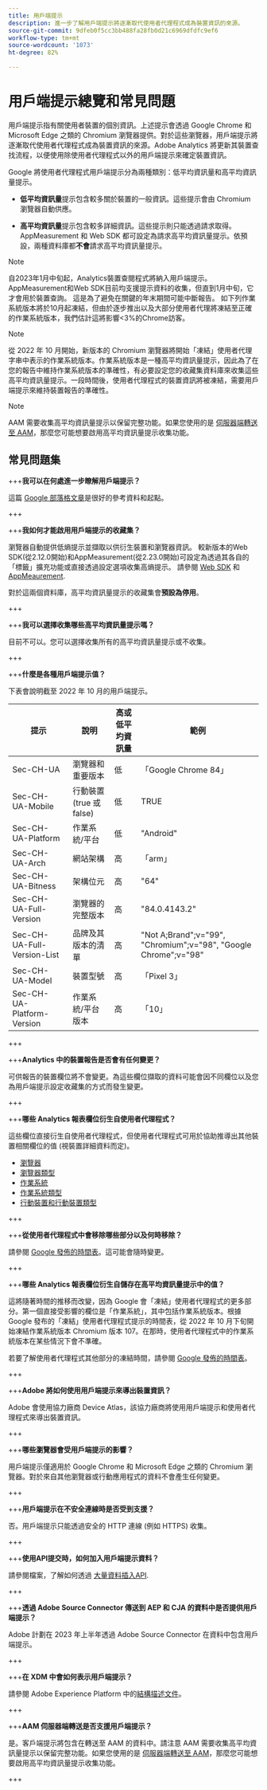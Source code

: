 ```yaml
---
title: 用戶端提示
description: 進一步了解用戶端提示將逐漸取代使用者代理程式成為裝置資訊的來源。
source-git-commit: 9dfeb0f5cc3bb488fa28fb0d21c6969dfdfc9ef6
workflow-type: tm+mt
source-wordcount: '1073'
ht-degree: 82%

---
```



# 用戶端提示總覽和常見問題

用戶端提示指有關使用者裝置的個別資訊。上述提示會透過 Google Chrome 和 Microsoft Edge 之類的 Chromium 瀏覽器提供。對於這些瀏覽器，用戶端提示將逐漸取代使用者代理程式成為裝置資訊的來源。Adobe Analytics 將更新其裝置查找流程，以便使用除使用者代理程式以外的用戶端提示來確定裝置資訊。

Google 將使用者代理程式用戶端提示分為兩種類別：低平均資訊量和高平均資訊量提示。

* **低平均資訊量**&#x200B;提示包含較多關於裝置的一般資訊。這些提示會由 Chromium 瀏覽器自動供應。

* **高平均資訊量**&#x200B;提示包含較多詳細資訊。這些提示則只能透過請求取得。AppMeasurement 和 Web SDK 都可設定為請求高平均資訊量提示。依預設，兩種資料庫都&#x200B;**不會**&#x200B;請求高平均資訊量提示。

>[!NOTE]
>
>自2023年1月中旬起，Analytics裝置查閱程式將納入用戶端提示。 AppMeasurement和Web SDK目前均支援提示資料的收集，但直到1月中旬，它才會用於裝置查詢。 這是為了避免在關鍵的年末期間可能中斷報告。 如下列作業系統版本將於10月起凍結，但由於逐步推出以及大部分使用者代理將凍結至正確的作業系統版本，我們估計這將影響&lt;3%的Chrome訪客。

>[!NOTE]
>
>從 2022 年 10 月開始，新版本的 Chromium 瀏覽器將開始「凍結」使用者代理字串中表示的作業系統版本。作業系統版本是一種高平均資訊量提示，因此為了在您的報告中維持作業系統版本的準確性，有必要設定您的收藏集資料庫來收集這些高平均資訊量提示。一段時間後，使用者代理程式的裝置資訊將被凍結，需要用戶端提示來維持裝置報告的準確性。

>[!NOTE]
>
>AAM 需要收集高平均資訊量提示以保留完整功能。如果您使用的是 [伺服器端轉送至 AAM](https://experienceleague.adobe.com/docs/analytics/admin/admin-tools/server-side-forwarding/ssf.html?lang=zh-Hant)，那麼您可能想要啟用高平均資訊量提示收集功能。

## 常見問題集

+++**我可以在何處進一步瞭解用戶端提示？**

這篇 [Google 部落格文章](https://web.dev/user-agent-client-hints/)是很好的參考資料和起點。

+++

+++**我如何才能啟用用戶端提示的收藏集？**

瀏覽器自動提供低熵提示並擷取以供衍生裝置和瀏覽器資訊。 較新版本的Web SDK(從2.12.0開始)和AppMeasurement(從2.23.0開始)可設定為透過其各自的「標籤」擴充功能或直接透過設定選項收集高熵提示。 請參閱 [Web SDK](https://experienceleague.adobe.com/docs/experience-platform/edge/fundamentals/user-agent-client-hints.html?lang=en#enabling-high-entropy-client-hints) 和 [AppMeaurement](https://experienceleague.adobe.com/docs/analytics/implementation/vars/config-vars/collecthighentropyuseragenthints.html?lang=en).

對於這兩個資料庫，高平均資訊量提示的收藏集會&#x200B;**預設為停用**。

+++

+++**我可以選擇收集哪些高平均資訊量提示嗎？**

目前不可以。您可以選擇收集所有的高平均資訊量提示或不收集。

+++

+++**什麼是各種用戶端提示值？**

下表會說明截至 2022 年 10 月的用戶端提示。

| 提示 | 說明 | 高或低平圴資訊量 | 範例 |
| --- | --- | --- | --- | 
| Sec-CH-UA | 瀏覽器和重要版本 | 低 | 「Google Chrome 84」 |
| Sec-CH-UA-Mobile | 行動裝置 (true 或 false) | 低 | TRUE |
| Sec-CH-UA-Platform | 作業系統/平台 | 低 | &quot;Android&quot; |
| Sec-CH-UA-Arch | 網站架構  | 高 | 「arm」 |
| Sec-CH-UA-Bitness | 架構位元 | 高 | &quot;64&quot; |
| Sec-CH-UA-Full-Version | 瀏覽器的完整版本 | 高 | &quot;84.0.4143.2&quot; |
| Sec-CH-UA-Full-Version-List | 品牌及其版本的清單 | 高 | &quot;Not A;Brand&quot;;v=&quot;99&quot;, &quot;Chromium&quot;;v=&quot;98&quot;, &quot;Google Chrome&quot;;v=&quot;98&quot; |
| Sec-CH-UA-Model | 裝置型號 | 高 | 「Pixel 3」 |
| Sec-CH-UA-Platform-Version | 作業系統/平台版本 | 高 | 「10」 |

+++

+++**Analytics 中的裝置報告是否會有任何變更？**

可供報告的裝置欄位將不會變更。為這些欄位擷取的資料可能會因不同欄位以及您為用戶端提示設定收藏集的方式而發生變更。

+++

+++**哪些 Analytics 報表欄位衍生自使用者代理程式？**

這些欄位直接衍生自使用者代理程式，但使用者代理程式可用於協助推導出其他裝置相關欄位的值 (視裝置詳細資料而定)。

* [瀏覽器](https://experienceleague.adobe.com/docs/analytics/components/dimensions/browser.html?lang=zh-Hant)
* [瀏覽器類型](https://experienceleague.adobe.com/docs/analytics/components/dimensions/browser-type.html?lang=zh-Hant)
* [作業系統](https://experienceleague.adobe.com/docs/analytics/components/dimensions/operating-systems.html?lang=zh-Hant)
* [作業系統類型](https://experienceleague.adobe.com/docs/analytics/components/dimensions/operating-system-types.html?lang=zh-Hant)
* [行動裝置和行動裝置類型](https://experienceleague.adobe.com/docs/analytics/components/dimensions/mobile-dimensions.html?lang=zh-Hant)

+++

+++**從使用者代理程式中會移除哪些部分以及何時移除？**

請參閱 [Google 發佈的時間表](https://blog.chromium.org/2021/09/user-agent-reduction-origin-trial-and-dates.html)。這可能會隨時變更。

+++

+++**哪些 Analytics 報表欄位衍生自儲存在高平均資訊量提示中的值？**

這將隨著時間的推移而改變，因為 Google 會「凍結」使用者代理程式的更多部分。第一個直接受影響的欄位是「作業系統」，其中包括作業系統版本。根據 Google 發布的「凍結」使用者代理程式提示的時間表，從 2022 年 10 月下旬開始凍結作業系統版本 Chromium 版本 107。在那時，使用者代理程式中的作業系統版本在某些情況下會不準確。

若要了解使用者代理程式其他部分的凍結時間，請參閱 [Google 發佈的時間表](https://blog.chromium.org/2021/09/user-agent-reduction-origin-trial-and-dates.html)。

+++

+++**Adobe 將如何使用用戶端提示來導出裝置資訊？**

Adobe 會使用協力廠商 Device Atlas，該協力廠商將使用用戶端提示和使用者代理程式來導出裝置資訊。

+++

+++**哪些瀏覽器會受用戶端提示的影響？**

用戶端提示僅適用於 Google Chrome 和 Microsoft Edge 之類的 Chromium 瀏覽器。對於來自其他瀏覽器或行動應用程式的資料不會產生任何變更。

+++

+++**用戶端提示在不安全連線時是否受到支援？**

否。用戶端提示只能透過安全的 HTTP 連線 (例如 HTTPS) 收集。

+++

+++**使用API提交時，如何加入用戶端提示資料？**

請參閱檔案，了解如何透過 [大量資料插入API](https://developer.adobe.com/analytics-apis/docs/2.0/guides/endpoints/bulk-data-insertion/file-format/).

+++

+++**透過 Adobe Source Connector 傳送到 AEP 和 CJA 的資料中是否提供用戶端提示？**

Adobe 計劃在 2023 年上半年透過 Adobe Source Connector 在資料中包含用戶端提示。

+++

+++**在 XDM 中會如何表示用戶端提示？**

請參閱 Adobe Experience Platform 中的[結構描述文件](https://github.com/adobe/xdm/blob/master/components/datatypes/browserdetails.schema.json#L121)。

+++

+++**AAM 伺服器端轉送是否支援用戶端提示？**

是。客戶端提示將包含在轉送至 AAM 的資料中。請注意 AAM 需要收集高平均資訊量提示以保留完整功能。如果您使用的是 [伺服器端轉送至 AAM](https://experienceleague.adobe.com/docs/analytics/admin/admin-tools/server-side-forwarding/ssf.html)，那麼您可能想要啟用高平均資訊量提示收集功能。

+++

